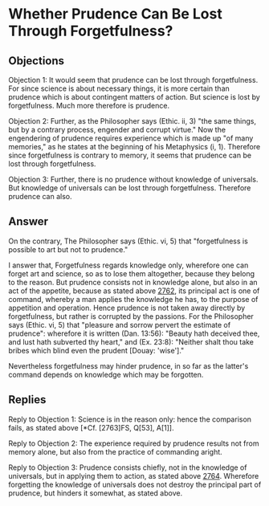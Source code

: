 # Whether Prudence Can Be Lost Through Forgetfulness?

## Objections

Objection 1: It would seem that prudence can be lost through forgetfulness. For since science is about necessary things, it is more certain than prudence which is about contingent matters of action. But science is lost by forgetfulness. Much more therefore is prudence.

Objection 2: Further, as the Philosopher says (Ethic. ii, 3) "the same things, but by a contrary process, engender and corrupt virtue." Now the engendering of prudence requires experience which is made up "of many memories," as he states at the beginning of his Metaphysics (i, 1). Therefore since forgetfulness is contrary to memory, it seems that prudence can be lost through forgetfulness.

Objection 3: Further, there is no prudence without knowledge of universals. But knowledge of universals can be lost through forgetfulness. Therefore prudence can also.

## Answer

On the contrary, The Philosopher says (Ethic. vi, 5) that "forgetfulness is possible to art but not to prudence."

I answer that, Forgetfulness regards knowledge only, wherefore one can forget art and science, so as to lose them altogether, because they belong to the reason. But prudence consists not in knowledge alone, but also in an act of the appetite, because as stated above [2762](A[8]), its principal act is one of command, whereby a man applies the knowledge he has, to the purpose of appetition and operation. Hence prudence is not taken away directly by forgetfulness, but rather is corrupted by the passions. For the Philosopher says (Ethic. vi, 5) that "pleasure and sorrow pervert the estimate of prudence": wherefore it is written (Dan. 13:56): "Beauty hath deceived thee, and lust hath subverted thy heart," and (Ex. 23:8): "Neither shalt thou take bribes which blind even the prudent [Douay: 'wise']."

Nevertheless forgetfulness may hinder prudence, in so far as the latter's command depends on knowledge which may be forgotten.

## Replies

Reply to Objection 1: Science is in the reason only: hence the comparison fails, as stated above [*Cf. [2763]FS, Q[53], A[1]].

Reply to Objection 2: The experience required by prudence results not from memory alone, but also from the practice of commanding aright.

Reply to Objection 3: Prudence consists chiefly, not in the knowledge of universals, but in applying them to action, as stated above [2764](A[3]). Wherefore forgetting the knowledge of universals does not destroy the principal part of prudence, but hinders it somewhat, as stated above.